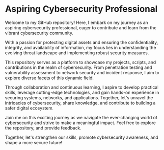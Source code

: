# Aspiring Cybersecurity Professional

Welcome to my GitHub repository! Here, I embark on my journey as an aspiring cybersecurity professional, eager to contribute and learn from the vibrant cybersecurity community.

With a passion for protecting digital assets and ensuring the confidentiality, integrity, and availability of information, my focus lies in understanding the evolving threat landscape and implementing robust security measures.

This repository serves as a platform to showcase my projects, scripts, and contributions in the realm of cybersecurity. From penetration testing and vulnerability assessment to network security and incident response, I aim to explore diverse facets of this dynamic field.

Through collaboration and continuous learning, I aspire to develop practical skills, leverage cutting-edge technologies, and gain hands-on experience in securing systems, networks, and applications. Together, let's unravel the intricacies of cybersecurity, share knowledge, and contribute to building a safer digital ecosystem.

Join me on this exciting journey as we navigate the ever-changing world of cybersecurity and strive to make a meaningful impact. Feel free to explore the repository, 
and provide feedback.

Together, let's strengthen our skills, promote cybersecurity awareness, and shape a more secure future!


